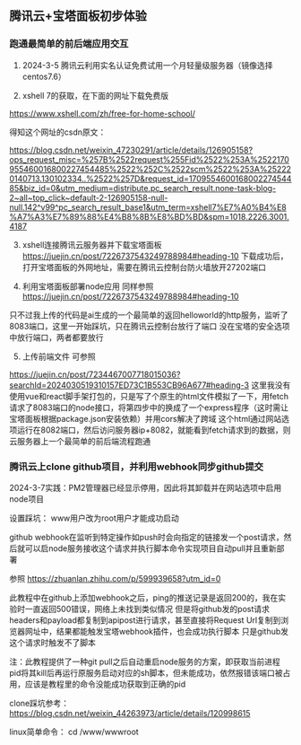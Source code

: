 ## 腾讯云+宝塔面板初步体验
### 跑通最简单的前后端应用交互

1. 2024-3-5 腾讯云利用实名认证免费试用一个月轻量级服务器（镜像选择centos7.6）

2. xshell 7的获取，在下面的网址下载免费版

https://www.xshell.com/zh/free-for-home-school/

得知这个网址的csdn原文：

https://blog.csdn.net/weixin_47230291/article/details/126905158?ops_request_misc=%257B%2522request%255Fid%2522%253A%2522170955460016800227454485%2522%252C%2522scm%2522%253A%252220140713.130102334..%2522%257D&request_id=170955460016800227454485&biz_id=0&utm_medium=distribute.pc_search_result.none-task-blog-2~all~top_click~default-2-126905158-null-null.142^v99^pc_search_result_base1&utm_term=xshell7%E7%A0%B4%E8%A7%A3%E7%89%88%E4%B8%8B%E8%BD%BD&spm=1018.2226.3001.4187

3. xshell连接腾讯云服务器并下载宝塔面板
https://juejin.cn/post/7226737543249788984#heading-10
下载成功后，打开宝塔面板的外网地址，需要在腾讯云控制台防火墙放开27202端口

4. 利用宝塔面板部署node应用
同样参照
https://juejin.cn/post/7226737543249788984#heading-10

只不过我上传的代码是ai生成的一个最简单的返回helloworld的http服务，监听了8083端口，这里一开始踩坑，只在腾讯云控制台放行了端口 没在宝塔的安全选项中放行端口，两者都要放行

5. 上传前端文件
可参照

https://juejin.cn/post/7234467007718015036?searchId=2024030519310157ED73C1B553CB96A677#heading-3
这里我没有使用vue和react脚手架打包的，只是写了个原生的html文件模拟了一下，用fetch请求了8083端口的node接口，将第四步中的换成了一个express程序（这时需让宝塔面板根据package.json安装依赖）并用cors解决了跨域
这个html通过网站选项运行在8082端口，然后访问服务器ip+8082，就能看到fetch请求到的数据，则云服务器上一个最简单的前后端流程跑通

### 腾讯云上clone github项目，并利用webhook同步github提交
2024-3-7实践：PM2管理器已经显示停用，因此将其卸载并在网站选项中启用node项目 

设置踩坑： www用户改为root用户才能成功启动

github webhook在监听到特定操作如push时会向指定的链接发一个post请求，然后就可以启node服务接收这个请求并执行脚本命令实现项目自动pull并且重新部署

参照
https://zhuanlan.zhihu.com/p/599939658?utm_id=0

此教程中在github上添加webhook之后，ping的推送记录是返回200的，我在实验时一直返回500错误，网络上未找到类似情况
但是将github发的post请求headers和payload都复制到apipost进行请求，甚至直接将Request Url复制到浏览器网址中，结果都能触发宝塔webhook插件，也会成功执行脚本
只是github发这个请求时触发不了脚本

注：此教程提供了一种git pull之后自动重启node服务的方案，即获取当前进程pid将其kill后再运行原服务启动对应的sh脚本，但未能成功，依然报错该端口被占用，应该是教程里的命令没能成功获取到正确的pid

clone踩坑参考：
https://blog.csdn.net/weixin_44263973/article/details/120998615

linux简单命令：
cd /www/wwwroot